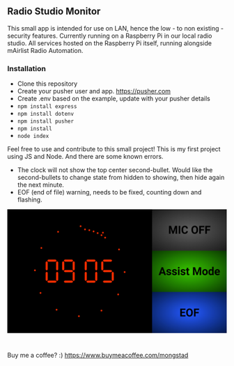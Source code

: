 ## Radio Studio Monitor
This small app is intended for use on LAN, hence the low - to non existing - security features. Currently running on a Raspberry Pi in our local radio studio. All services hosted on the Raspberry Pi itself, running alongside mAirlist Radio Automation.

### Installation
* Clone this repository
* Create your pusher user and app. https://pusher.com
* Create .env based on the example, update with your pusher details
* `npm install express`
* `npm install dotenv`
* `npm install pusher`
* `npm install`
* `node index`


Feel free to use and contribute to this small project! This is my first project using JS and Node. And there are some known errors.

* The clock will not show the top center second-bullet. Would like the second-bullets to change state from hidden to showing, then hide again the next minute.
* EOF (end of file) warning, needs to be fixed, counting down and flashing.

![screenshot](https://github.com/Mongstaen/RadioStudioMonitor/blob/main/203078798_933184267461711_5805206543025988616_n.png?raw=true)

#
Buy me a coffee? :) 
https://www.buymeacoffee.com/mongstad
